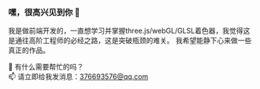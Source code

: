 ### 嘿，很高兴见到你 👋

我是做前端开发的，一直想学习并掌握three.js/webGL/GLSL着色器，我觉得这是通往高阶工程师的必经之路，这是突破瓶颈的难关。
我希望能静下心来做一些真正的作品。

💬 有什么需要帮忙的吗？<br/>
📫 请立即给我发消息：<a href="mailto:376693576@qq.com" target="_blank">376693576@qq.com</a>

<!--
**javaLuo/javaLuo** is a ✨ _special_ ✨ repository because its `README.md` (this file) appears on your GitHub profile.

Here are some ideas to get you started:

- 🔭 I’m currently working on ...
- 🌱 I’m currently learning ...
- 👯 I’m looking to collaborate on ...
- 🤔 I’m looking for help with ...
- 💬 Ask me about ...
- 📫 How to reach me: ...
- 😄 Pronouns: ...
- ⚡ Fun fact: ...
-->
